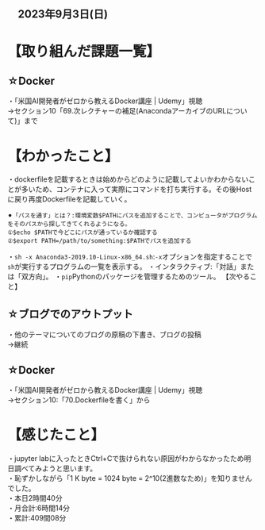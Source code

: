 ## 　2023年9月3日(日)
# 【取り組んだ課題一覧】
## ☆Docker
・「米国AI開発者がゼロから教えるDocker講座 | Udemy」視聴<br>
→セクション10「69.次レクチャーの補足(AnacondaアーカイブのURLについて)」まで<br>
# 【わかったこと】
・dockerfileを記載するときは始めからどのように記載してよいかわからないことが多いため、コンテナに入って実際にコマンドを打ち実行する。その後Hostに戻り再度Dockerfileを記載していく。
```
⚫︎「パスを通す」とは？:環境変数$PATHにパスを追加することで、コンピュータがプログラムをそのパスから探してきてくれるようになる。
①$echo $PATHで今どこにパスが通っているか確認する
②$export PATH=/path/to/something:$PATHでパスを追加する
```
・`sh -x Anaconda3-2019.10-Linux-x86_64.sh`:`-x`オプションを指定することで`sh`が実行するプログラムの一覧を表示する。
・インタラクティブ:「対話」または「双方向」。
・`pip`Pythonのパッケージを管理するためのツール。
【次やること】
## ☆ブログでのアウトプット
・他のテーマについてのブログの原稿の下書き、ブログの投稿<br>
→継続<br>
## ☆Docker
・「米国AI開発者がゼロから教えるDocker講座 | Udemy」視聴<br>
→セクション10:「70.Dockerfileを書く」から<br>
# 【感じたこと】
・jupyter labに入ったときCtrl+Cで抜けられない原因がわからなかったため明日調べてみようと思います。   <br>
・恥ずかしながら「1 K byte = 1024 byte = 2^10(2進数なため)」を知りませんでした。<br>
・本日2時間40分<br>
・月合計:6時間14分<br>
・累計:409間08分<br>
